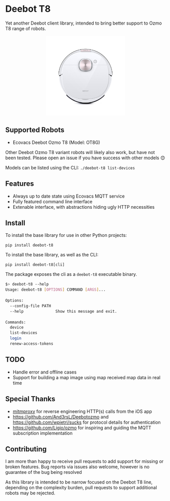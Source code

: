 # Deebot T8

Yet another Deebot client library, intended to bring better support to Ozmo T8 range of robots.

<p align="center">
<img alt="Ecovacs Deebot OZMO T8 robot vacuum" src="./doc/img/deebot_t8.jpg" height="250px" />
</p>

## Supported Robots

* Ecovacs Deebot Ozmo T8 (Model: OT8G)

Other Deebot Ozmo T8 variant robots will likely also work, but have not been tested. Please open an issue if you have success with other models 😊 

Models can be listed using the CLI: `./deebot-t8 list-devices`

## Features

* Always up to date state using Ecovacs MQTT service
* Fully featured command line interface
* Extenable interface, with abstractions hiding ugly HTTP necessities

## Install

To install the base library for use in other Python projects:

```
pip install deebot-t8
```

To install the base library, as well as the CLI:

```
pip install deebot-t8[cli]
```

The package exposes the cli as a `deebot-t8` executable binary.

```sh
$> deebot-t8 --help
Usage: deebot-t8 [OPTIONS] COMMAND [ARGS]...

Options:
  --config-file PATH
  --help              Show this message and exit.

Commands:
  device
  list-devices
  login
  renew-access-tokens
```

## TODO

* Handle error and offline cases
* Support for building a map image using map received map data in real time

## Special Thanks

* [mitmproxy](https://mitmproxy.org/) for reverse engineering HTTP(s) calls from the iOS app
* https://github.com/And3rsL/Deebotozmo and https://github.com/wpietri/sucks for protocol details for authentication
* https://github.com/Ligio/ozmo for inspiring and guiding the MQTT subscription implementation

## Contributing

I am more than happy to receive pull requests to add support for missing or broken features. Bug reports via issues also welcome, however is no guarantee of the bug being resolved

As this library is intended to be narrow focused on the Deebot T8 line, depending on the complexity burden, pull requests to support additional robots may be rejected. 

